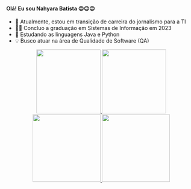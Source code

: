 #### Olá! Eu sou Nahyara Batista 😉😉😉

* 🔭 Atualmente, estou em transição de carreira do jornalismo para a TI
* 👩‍🎓 Concluo a graduação em Sistemas de Informação em 2023
* 🌱 Estudando as linguagens Java e Python
* 💡 Busco atuar na área de Qualidade de Software (QA)

<div align="center">
  <a href="https://github.com/nahyarabs">
  <img height="170em" src="https://github-readme-stats.vercel.app/api?username=nahyarabs&show_icons=true&theme=calm&include_all_commits=true&count_private=true"/>
  <img height="170em" src="https://github-readme-stats.vercel.app/api/top-langs/?username=nahyarabs&layout=compact&langs_count=6&theme=calm"/>
</div>

<div align="center">
  <a href="https://github.com/rafaballerini">
  <img height="180em" src="https://github-readme-stats.vercel.app/api?username=rafaballerini&show_icons=true&theme=dracula&include_all_commits=true&count_private=true"/>
  <img height="180em" src="https://github-readme-stats.vercel.app/api/top-langs/?username=rafaballerini&layout=compact&langs_count=7&theme=dracula"/>
</div>
